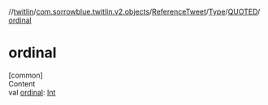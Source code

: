 //[twitlin](../../../../index.md)/[com.sorrowblue.twitlin.v2.objects](../../../index.md)/[ReferenceTweet](../../index.md)/[Type](../index.md)/[QUOTED](index.md)/[ordinal](ordinal.md)



# ordinal  
[common]  
Content  
val [ordinal](ordinal.md): [Int](https://kotlinlang.org/api/latest/jvm/stdlib/kotlin/-int/index.html)  



